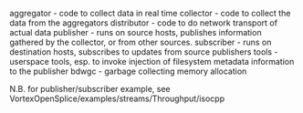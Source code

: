 aggregator - code to collect data in real time
collector - code to collect the data from the aggregators
distributor - code to do network transport of actual data
publisher - runs on source hosts, publishes information gathered by the
            collector, or from other sources.
subscriber - runs on destination hosts, subscribes to updates from source
             publishers
tools - userspace tools, esp. to invoke injection of filesystem metadata
        information to the publisher
bdwgc - garbage collecting memory allocation

N.B. for publisher/subscriber example, see VortexOpenSplice/examples/streams/Throughput/isocpp
